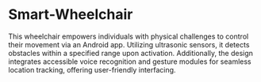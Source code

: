 # Smart-Wheelchair
This wheelchair empowers individuals with physical challenges to control their movement via an Android app. Utilizing ultrasonic sensors, it detects obstacles within a specified range upon activation. Additionally, the design integrates accessible voice recognition and gesture modules for seamless location tracking, offering user-friendly interfacing.
